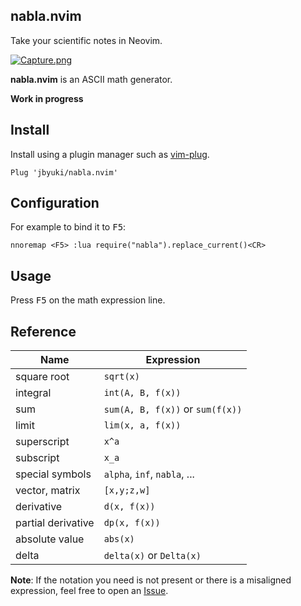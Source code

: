 nabla.nvim
-----------

Take your scientific notes in Neovim.

[![Capture.png](https://i.postimg.cc/sDn3nNWj/Capture.png)](https://postimg.cc/PPwGJKK9)

**nabla.nvim** is an ASCII math generator.

**Work in progress**

Install
-------

Install using a plugin manager such as [vim-plug](https://github.com/junegunn/vim-plug).

```
Plug 'jbyuki/nabla.nvim'
```

Configuration
-------------

For example to bind it to <kbd>F5</kbd>:

```
nnoremap <F5> :lua require("nabla").replace_current()<CR>
```

Usage
-----

Press <kbd>F5</kbd> on the math expression line.

Reference
---------

| Name | Expression |
|------|------------|
| square root | `sqrt(x)` |
| integral | `int(A, B, f(x))` |
| sum | `sum(A, B, f(x))` or `sum(f(x))` |
| limit | `lim(x, a, f(x))` |
| superscript | `x^a` |
| subscript | `x_a` |
| special symbols | `alpha`, `inf`, `nabla`, ... |
| vector, matrix | `[x,y;z,w]` |
| derivative | `d(x, f(x))` |
| partial derivative | `dp(x, f(x))` |
| absolute value | `abs(x)` |
| delta | `delta(x)` or `Delta(x)` |

**Note**: If the notation you need is not present or there is a misaligned expression, feel free to open an [Issue](https://github.com/jbyuki/nabla.nvim/issues).
